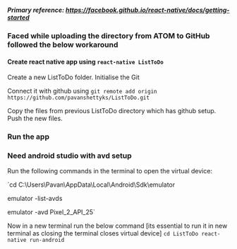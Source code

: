 ##### Primary reference: https://facebook.github.io/react-native/docs/getting-started

### Faced while uploading the directory from ATOM to GitHub followed the below workaround

#### Create react native app using `react-native ListToDo`
Create a new ListToDo folder. Initialise the Git

Connect it with github using
 `git remote add origin https://github.com/pavanshettyks/ListToDo.git`

Copy the files from previous ListToDo directory which has github setup.
Push the new files.

### Run the app
### Need android studio with avd setup
Run the following commands in the terminal to open the virtual device:

`cd C:\Users\Pavan\AppData\Local\Android\Sdk\emulator

emulator -list-avds

emulator -avd Pixel_2_API_25`

Now in a new terminal run the below command [its essential to run it in new terminal as closing the terminal closes virtual device]
`cd ListToDo
react-native run-android`
